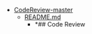 - <a href = "E:\Node_projects\Node_Way\ArchivTSH_2\ArhivTimur_2\CodeReview-master\cat.CodeReview-master\dir.CodeReview-master.md">CodeReview-master</a>
    - <a href = "E:\Node_projects\Node_Way\ArchivTSH_2\ArhivTimur_2\CodeReview-master\README.md">README.md</a>
        - *## Code Review
